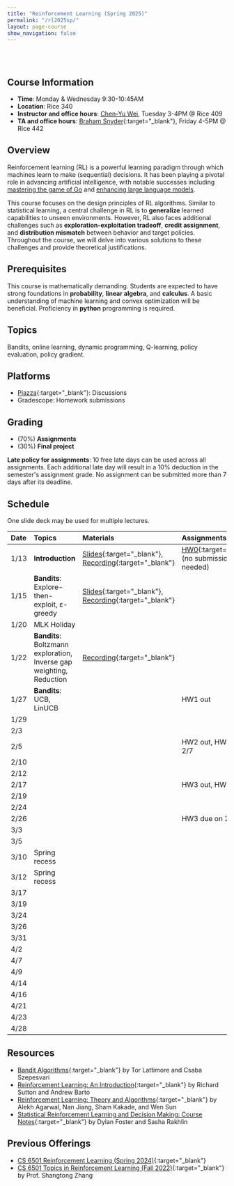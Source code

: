 ```yaml
---
title: "Reinforcement Learning (Spring 2025)"
permalink: "/rl2025sp/"
layout: page-course
show_navigation: false
---
```


<br/><br>

## Course Information
- **Time**: Monday & Wednesday 9:30-10:45AM  
- **Location**: Rice 340   
- **Instructor and office hours**: [Chen-Yu Wei](https://bahh723.github.io/), Tuesday 3-4PM @ Rice 409     
- **TA and office hours**: [Braham Snyder](https://www.braham.io/){:target="_blank"}, Friday 4-5PM @ Rice 442   


## Overview  
Reinforcement learning (RL) is a powerful learning paradigm through which machines learn to make (sequential) decisions. It has been playing a pivotal role in advancing artificial intelligence, with notable successes including <a href="https://www.nature.com/articles/nature16961" target="_blank">mastering the game of Go</a> and <a href="https://openai.com/index/instruction-following/" target="_blank">enhancing large language models</a>.  

This course focuses on the design principles of RL algorithms. Similar to statistical learning, a central challenge in RL is to **generalize** learned capabilities to unseen environments.  However, RL also faces additional challenges such as **exploration-exploitation tradeoff**, **credit assignment**, and **distribution mismatch** between behavior and target policies. Throughout the course, we will delve into various solutions to these challenges and provide theoretical justifications.  

## Prerequisites  
This course is mathematically demanding. Students are expected to have strong foundations in **probability**, **linear algebra**, and **calculus**. A basic understanding of machine learning and convex optimization will be beneficial. Proficiency in **python** programming is required. 

## Topics 
Bandits, online learning, dynamic programming, Q-learning, policy evaluation, policy gradient. 

## Platforms
- [Piazza](https://piazza.com/class/m5v3ed2f1f63ei/){:target="_blank"}: Discussions  
- Gradescope: Homework submissions  


## Grading
- (70%) **Assignments**        
- (30%) **Final project**   

**Late policy for assignments**: 10 free late days can be used across all assignments. Each additional late day will result in a 10% deduction in the semester's assignment grade.  No assignment can be submitted more than 7 days after its deadline.  



## Schedule

One slide deck may be used for multiple lectures. 

| Date    | Topics    |  Materials   |  Assignments  |
|:----------------|:----------------|:----------------|:----------------|
| 1/13 | **Introduction** | [Slides](/rl2025sp_files/introduction.pdf){:target="_blank"}, [Recording](https://virginia.zoom.us/rec/share/LOizdQbexpbBT8RsRuRujEIjsJPN2C7Vkxrnt7rv_w-7nBf9sPFuWj-4sTWGr-qD.Usoe7v8ynvlY6Ddi){:target="_blank"} | [HW0](/rl2025sp_files/HW0.pdf){:target="_blank"} (no submission needed) |
| 1/15 | **Bandits**: Explore-then-exploit, &epsilon;-greedy | [Slides](/rl2025sp_files/bandits1.pdf){:target="_blank"}, [Recording](https://virginia.zoom.us/rec/share/6r_YblVPYKHMTHvusfD9ybQJuCtAfX2tcCqkVqBJ5GEyN9DNZEcrnVgI_wU-QYWY.WL2zs2sFlOWpUf_e){:target="_blank"} |  |
| 1/20 | MLK Holiday |  |  | 
| 1/22 | **Bandits**: Boltzmann exploration, Inverse gap weighting, Reduction | [Recording](https://virginia.zoom.us/rec/share/mpNKMAsgr_RpvKJi5jE2fpHc2rjvx35LLGJNPQzMZboSOJlSmqz3hpd_TaL23k9T.0Ly0ut2A7fyfiJy6){:target="_blank"} |  |
| 1/27 | **Bandits**: UCB, LinUCB |  | HW1 out |
| 1/29 |  |  |  |
| 2/3 |  |  |  |
| 2/5 |  |  | HW2 out, HW1 due on 2/7 |
| 2/10 |  |  |  |
| 2/12 |  |  |  |
| 2/17 |  |  | HW3 out, HW2 due |
| 2/19 |  |  |  |
| 2/24 |  |  |  |
| 2/26 |  |  | HW3 due on 2/28 |
| 3/3 |  |  |  |
| 3/5 |  |  |  |
| 3/10 | Spring recess |  |  |
| 3/12 | Spring recess |  |  |
| 3/17 |  |  |  |
| 3/19 |  |  |  |
| 3/24 |  |  |  |
| 3/26 |  |  |  |
| 3/31 |  |  |  |
| 4/2 |  |  |  |
| 4/7 |  |  |  |
| 4/9 |  |  |  |
| 4/14 |  |  |  |
| 4/16 |  |  |  |
| 4/21 |  |  |  |
| 4/23 |  |  |  |
| 4/28 |  |  |  |

## Resources
- [Bandit Algorithms](https://tor-lattimore.com/downloads/book/book.pdf){:target="_blank"} by Tor Lattimore and Csaba Szepesvari   
- [Reinforcement Learning: An Introduction](http://incompleteideas.net/book/the-book-2nd.html){:target="_blank"} by Richard Sutton and Andrew Barto  
- [Reinforcement Learning: Theory and Algorithms](https://rltheorybook.github.io/){:target="_blank"} by Alekh Agarwal, Nan Jiang, Sham Kakade, and Wen Sun  
- [Statistical Reinforcement Learning and Decision Making: Course Notes](https://www.mit.edu/~rakhlin/courses/course_stat_rl/course_stat_rl.pdf){:target="_blank"} by Dylan Foster and Sasha Rakhlin


## Previous Offerings    
- [CS 6501 Reinforcement Learning (Spring 2024)](https://bahh723.github.io/rl2024sp/){:target="_blank"}
- [CS 6501 Topics in Reinforcement Learning (Fall 2022)](https://shangtongzhang.github.io/teaching/cs6501_fall_22/index){:target="_blank"} by Prof. Shangtong Zhang  




